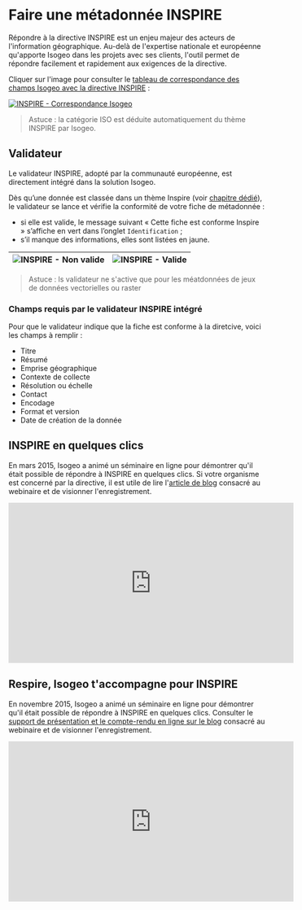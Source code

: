 # Faire une métadonnée INSPIRE

Répondre à la directive INSPIRE est un enjeu majeur des acteurs de l&apos;information géographique. Au-delà de l&apos;expertise nationale et européenne qu&apos;apporte Isogeo dans les projets avec ses clients, l&apos;outil permet de répondre facilement et rapidement aux exigences de la directive.

Cliquer sur l&apos;image pour consulter le [tableau de correspondance des champs Isogeo avec la directive INSPIRE](https://docs.google.com/spreadsheet/ccc?key=0AgqcgCYNe0TfdGI3M1l2WEZaNExxYnpkb29YRzNNY3c&usp=sharing) :

[![INSPIRE - Correspondance Isogeo](/assets/annex_Tableau_IsogeoINSPIRE.png "Tableau de correspondance des champs Isogeo avec ceux de la directive INSPIRE")](https://docs.google.com/spreadsheet/ccc?key=0AgqcgCYNe0TfdGI3M1l2WEZaNExxYnpkb29YRzNNY3c&usp=sharing)

> Astuce : la catégorie ISO est déduite automatiquement du thème INSPIRE par Isogeo.

## Validateur

Le validateur INSPIRE, adopté par la communauté européenne, est directement intégré dans la solution Isogeo.

Dès qu’une donnée est classée dans un thème Inspire (voir [chapitre dédié](../../features/documentation/md_classify.html#comment-tiqueter)), le validateur se lance et vérifie la conformité de votre fiche de métadonnée :
* si elle est valide, le message suivant « Cette fiche est conforme Inspire » s’affiche en vert dans l’onglet `Identification` ;
* s’il manque des informations, elles sont listées en jaune.


| ![INSPIRE - Non valide](/assets/inv_edit_one_identification_INSPIRE_NotConform.png "Le validateur indique que la métadonnée n&apos;est pas conforme ") | ![INSPIRE - Valide](/assets/inv_edit_one_identification_INSPIRE_conform.png "Le validateur indique que la métadonnée est conforme") |
| :--: | :--: |


> Astuce : ls validateur ne s&apos;active que pour les méatdonnées de jeux de données vectorielles ou raster

### Champs requis par le validateur INSPIRE intégré

Pour que le validateur indique que la fiche est conforme à la diretcive, voici les champs à remplir :

* Titre
* Résumé
* Emprise géographique
* Contexte de collecte
* Résolution ou échelle
* Contact
* Encodage
* Format et version
* Date de création de la donnée


## INSPIRE en quelques clics

En mars 2015, Isogeo a animé un séminaire en ligne pour démontrer qu&apos;il était possible de répondre à INSPIRE en quelques clics. Si votre organisme est concerné par la directive, il est utile de lire l&apos;[article de blog](http://blog.isogeo.com/inspire-cartonne-au-webinaire-isogeo) consacré au webinaire et de visionner l&apos;enregistrement.


<iframe width="560" height="315" src="https://www.youtube.com/embed/D6BADFOllkU" frameborder="0" allowfullscreen></iframe>


## Respire, Isogeo t&apos;accompagne pour INSPIRE

En novembre 2015, Isogeo a animé un séminaire en ligne pour démontrer qu&apos;il était possible de répondre à INSPIRE en quelques clics. Consulter le [support de présentation et le compte-rendu en ligne sur le blog](http://blog.isogeo.com/2015/12/02/compte-rendu-du-webinaire-inspire-et-geomayenne-fr/o) consacré au webinaire et de visionner l&apos;enregistrement.

<iframe width="560" height="315" src="https://www.youtube.com/embed/fwZnHORANCY?list=PLouu1QiHcsHSDGdvysTn1KRhr3JQUDol4" frameborder="0" allowfullscreen></iframe>
